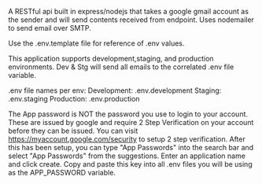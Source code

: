 A RESTful api built in express/nodejs that takes a google gmail account as the sender and will send contents received from endpoint. Uses nodemailer to send email over SMTP.

Use the .env.template file for reference of .env values.

This application supports development,staging, and production environments. Dev & Stg will send all emails to the correlated .env file variable.

.env file names per env:
Development: .env.development
Staging: .env.staging
Production: .env.production

The App password is NOT the password you use to login to your account. These are issued by google and require 2 Step Verification on your account before they can be issued. You can visit https://myaccount.google.com/security to setup 2 step verification. After this has been setup, you can type "App Passwords" into the search bar and select "App Passwords" from the suggestions. Enter an application name and click create. Copy and paste this key into all .env files you will be using as the APP_PASSWORD variable.